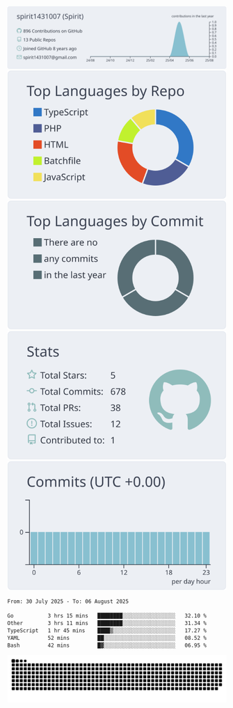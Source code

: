 [![](https://raw.githubusercontent.com/spirit1431007/spirit1431007/master/profile-summary-card-output/nord_bright/0-profile-details.svg)](https://git.io/spiritx)
[![](https://raw.githubusercontent.com/spirit1431007/spirit1431007/master/profile-summary-card-output/nord_bright/1-repos-per-language.svg)](https://git.io/spiritx) [![](https://raw.githubusercontent.com/spirit1431007/spirit1431007/master/profile-summary-card-output/nord_bright/2-most-commit-language.svg)](https://git.io/spiritx)
[![](https://raw.githubusercontent.com/spirit1431007/spirit1431007/master/profile-summary-card-output/nord_bright/3-stats.svg)](https://git.io/spiritx) [![](https://raw.githubusercontent.com/spirit1431007/spirit1431007/master/profile-summary-card-output/nord_bright/4-productive-time.svg)](https://git.io/spiritx)

<!--START_SECTION:waka-->

```txt
From: 30 July 2025 - To: 06 August 2025

Go           3 hrs 15 mins   ████████░░░░░░░░░░░░░░░░░   32.10 %
Other        3 hrs 11 mins   ████████░░░░░░░░░░░░░░░░░   31.34 %
TypeScript   1 hr 45 mins    ████▒░░░░░░░░░░░░░░░░░░░░   17.27 %
YAML         52 mins         ██░░░░░░░░░░░░░░░░░░░░░░░   08.52 %
Bash         42 mins         █▓░░░░░░░░░░░░░░░░░░░░░░░   06.95 %
```

<!--END_SECTION:waka-->

![contribution](https://github.com/spirit1431007/spirit1431007/blob/output/github-contribution-grid-snake.svg)
